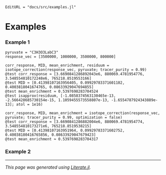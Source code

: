 ```@meta
EditURL = "docs/src/examples.jl"
```

# Examples

### Example 1

````@example examples
pyruvate = "C3H3O3LabC3"
response_vec = [3500000, 1000000, 3500000, 800000]

corr_response, MID, mean_enrichment, residuum = isotope_correction(response_vec, pyruvate; tracer_purity = 0.99)
@test corr_response ≈ [3.6690841286892043e6, 880069.4781954776, 3.548554810172248e6, 765218.8519553166]
@test MID ≈ [0.41398107163956405, 0.09929783371601102, 0.4003818041674765, 0.08633929047694855]
@test mean_enrichment ≈ 0.5397698283704524
@test isapprox(residuum, [-1.0858374563130465e-13, -2.566428685730154e-15, 1.1059455573558807e-13, -1.6554787924343889e-13]; atol = 1e16)

corr_response, MID, mean_enrichment = isotope_correction(response_vec, pyruvate; tracer_purity = 0.99, optimization = false)
@test corr_response ≈ [3.6690841286882004e6, 880069.4781954774, 3.548554810173271e6, 765218.8519538215]
@test MID ≈ [0.41398107163951964, 0.09929783371602752, 0.40038180416765856, 0.08633929047679423]
@test mean_enrichment ≈ 0.5397698283704317
````

### Example 2

---

*This page was generated using [Literate.jl](https://github.com/fredrikekre/Literate.jl).*

